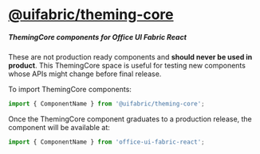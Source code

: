 # [@uifabric/theming-core](http://dev.microsoft.com/fabric)

##### ThemingCore components for Office UI Fabric React

These are not production ready components and __should never be used in product__. This ThemingCore space is useful for testing new components whose APIs might change before final release.

To import ThemingCore components:

```js
import { ComponentName } from '@uifabric/theming-core';
```

Once the ThemingCore component graduates to a production release, the component will be available at:

```js
import { ComponentName } from 'office-ui-fabric-react';
```
